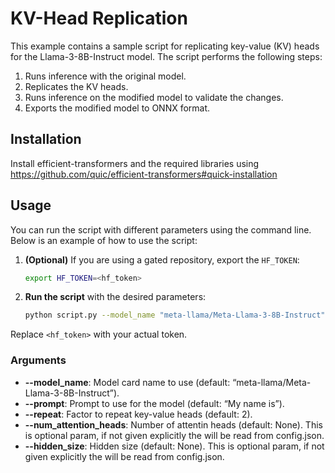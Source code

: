 # KV-Head Replication

This example contains a sample script for replicating key-value (KV) heads for the Llama-3-8B-Instruct model. The script performs the following steps:
1. Runs inference with the original model.
2. Replicates the KV heads.
3. Runs inference on the modified model to validate the changes.
4. Exports the modified model to ONNX format.


## Installation

Install efficient-transformers and the required libraries using https://github.com/quic/efficient-transformers#quick-installation


## Usage
You can run the script with different parameters using the command line. Below is an example of how to use the script:

1. **(Optional)** If you are using a gated repository, export the `HF_TOKEN`:
    ```sh
    export HF_TOKEN=<hf_token>
    ```

2. **Run the script** with the desired parameters:
    ```sh
    python script.py --model_name "meta-llama/Meta-Llama-3-8B-Instruct" --prompt "Hello, world!" --repeat 3
    ```

Replace `<hf_token>` with your actual token.

### Arguments
- **--model_name**: Model card name to use (default: “meta-llama/Meta-Llama-3-8B-Instruct”).
- **--prompt**: Prompt to use for the model (default: “My name is”).
- **--repeat**: Factor to repeat key-value heads (default: 2).
- **--num_attention_heads**: Number of attentin heads (default: None). This is optional param, if not given explicitly the will be read from config.json.
- **--hidden_size**: Hidden size (default: None). This is optional param, if not given explicitly the will be read from config.json.